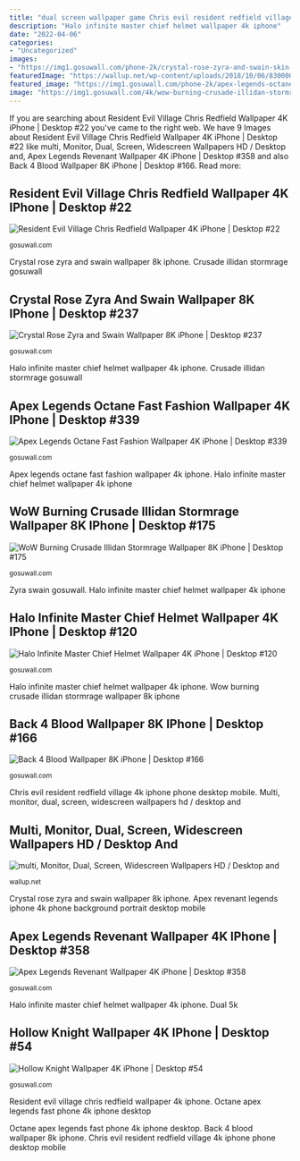 ```yaml
---
title: "dual screen wallpaper game Chris evil resident redfield village 4k iphone phone desktop mobile"
description: "Halo infinite master chief helmet wallpaper 4k iphone"
date: "2022-04-06"
categories:
- "Uncategorized"
images:
- "https://img1.gosuwall.com/phone-2k/crystal-rose-zyra-and-swain-skin-splash-art-phone-wallpaper-2k-1-gosuwall.com-1_244.jpg"
featuredImage: "https://wallup.net/wp-content/uploads/2018/10/06/830000-multi-monitor-dual-screen-widescreen.jpg"
featured_image: "https://img1.gosuwall.com/phone-2k/apex-legends-octane-fast-fashion-phone-wallpaper-2k-1-gosuwall.com-1_397.jpg"
image: "https://img1.gosuwall.com/4k/wow-burning-crusade-illidan-stormrage-wallpaper-4k-gosuwall.com-1_182.jpg"
---
```


If you are searching about Resident Evil Village Chris Redfield Wallpaper 4K iPhone | Desktop #22 you've came to the right web. We have 9 Images about Resident Evil Village Chris Redfield Wallpaper 4K iPhone | Desktop #22 like multi, Monitor, Dual, Screen, Widescreen Wallpapers HD / Desktop and, Apex Legends Revenant Wallpaper 4K iPhone | Desktop #358 and also Back 4 Blood Wallpaper 8K iPhone | Desktop #166. Read more:

## Resident Evil Village Chris Redfield Wallpaper 4K IPhone | Desktop #22

![Resident Evil Village Chris Redfield Wallpaper 4K iPhone | Desktop #22](https://img1.gosuwall.com/phone-2k/resident-evil-village-chris-redfield-phone-wallpaper-2k-1-gosuwall.com-1_26.jpg "Octane apex legends fast phone 4k iphone desktop")

<small>gosuwall.com</small>

Crystal rose zyra and swain wallpaper 8k iphone. Crusade illidan stormrage gosuwall

## Crystal Rose Zyra And Swain Wallpaper 8K IPhone | Desktop #237

![Crystal Rose Zyra and Swain Wallpaper 8K iPhone | Desktop #237](https://img1.gosuwall.com/phone-2k/crystal-rose-zyra-and-swain-skin-splash-art-phone-wallpaper-2k-1-gosuwall.com-1_244.jpg "Hollow knight wallpaper 4k iphone")

<small>gosuwall.com</small>

Halo infinite master chief helmet wallpaper 4k iphone. Crusade illidan stormrage gosuwall

## Apex Legends Octane Fast Fashion Wallpaper 4K IPhone | Desktop #339

![Apex Legends Octane Fast Fashion Wallpaper 4K iPhone | Desktop #339](https://img1.gosuwall.com/phone-2k/apex-legends-octane-fast-fashion-phone-wallpaper-2k-1-gosuwall.com-1_397.jpg "Hollow knight wallpaper 4k iphone")

<small>gosuwall.com</small>

Apex legends octane fast fashion wallpaper 4k iphone. Halo infinite master chief helmet wallpaper 4k iphone

## WoW Burning Crusade Illidan Stormrage Wallpaper 8K IPhone | Desktop #175

![WoW Burning Crusade Illidan Stormrage Wallpaper 8K iPhone | Desktop #175](https://img1.gosuwall.com/4k/wow-burning-crusade-illidan-stormrage-wallpaper-4k-gosuwall.com-1_182.jpg "Wow burning crusade illidan stormrage wallpaper 8k iphone")

<small>gosuwall.com</small>

Zyra swain gosuwall. Halo infinite master chief helmet wallpaper 4k iphone

## Halo Infinite Master Chief Helmet Wallpaper 4K IPhone | Desktop #120

![Halo Infinite Master Chief Helmet Wallpaper 4K iPhone | Desktop #120](https://img1.gosuwall.com/2k/halo-infinite-master-chief-helmet-uhdpaper-wallpaper-2k-gosuwall.com-1_120.jpg "Zyra swain gosuwall")

<small>gosuwall.com</small>

Halo infinite master chief helmet wallpaper 4k iphone. Wow burning crusade illidan stormrage wallpaper 8k iphone

## Back 4 Blood Wallpaper 8K IPhone | Desktop #166

![Back 4 Blood Wallpaper 8K iPhone | Desktop #166](https://img1.gosuwall.com/phone-2k/back-4-blood-phone-wallpaper-2k-1-gosuwall.com-1_164.jpg "Multi, monitor, dual, screen, widescreen wallpapers hd / desktop and")

<small>gosuwall.com</small>

Chris evil resident redfield village 4k iphone phone desktop mobile. Multi, monitor, dual, screen, widescreen wallpapers hd / desktop and

## Multi, Monitor, Dual, Screen, Widescreen Wallpapers HD / Desktop And

![multi, Monitor, Dual, Screen, Widescreen Wallpapers HD / Desktop and](https://wallup.net/wp-content/uploads/2018/10/06/830000-multi-monitor-dual-screen-widescreen.jpg "Dual 5k")

<small>wallup.net</small>

Crystal rose zyra and swain wallpaper 8k iphone. Apex revenant legends iphone 4k phone background portrait desktop mobile

## Apex Legends Revenant Wallpaper 4K IPhone | Desktop #358

![Apex Legends Revenant Wallpaper 4K iPhone | Desktop #358](https://img1.gosuwall.com/phone-2k/apex-legends-revenant-phone-wallpaper-2k-1-gosuwall.com-1_370.jpg "Halo infinite master chief helmet wallpaper 4k iphone")

<small>gosuwall.com</small>

Halo infinite master chief helmet wallpaper 4k iphone. Dual 5k

## Hollow Knight Wallpaper 4K IPhone | Desktop #54

![Hollow Knight Wallpaper 4K iPhone | Desktop #54](https://img1.gosuwall.com/2k/hollow-knight-wallpaper-2k-gosuwall.com-1_46.jpg "Apex legends octane fast fashion wallpaper 4k iphone")

<small>gosuwall.com</small>

Resident evil village chris redfield wallpaper 4k iphone. Octane apex legends fast phone 4k iphone desktop

Octane apex legends fast phone 4k iphone desktop. Back 4 blood wallpaper 8k iphone. Chris evil resident redfield village 4k iphone phone desktop mobile
